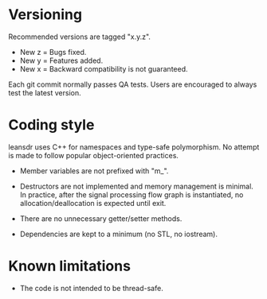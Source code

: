 # Versioning

Recommended versions are tagged "x.y.z".

* New z = Bugs fixed.
* New y = Features added.
* New x = Backward compatibility is not guaranteed.

Each git commit normally passes QA tests.  Users are encouraged
to always test the latest version.

# Coding style

leansdr uses C++ for namespaces and type-safe polymorphism.
No attempt is made to follow popular object-oriented practices.

* Member variables are not prefixed with "m_".

* Destructors are not implemented and memory management is minimal.
  In practice, after the signal processing flow graph is instantiated,
  no allocation/deallocation is expected until exit.

* There are no unnecessary getter/setter methods.

* Dependencies are kept to a minimum (no STL, no iostream).

# Known limitations

* The code is not intended to be thread-safe.
